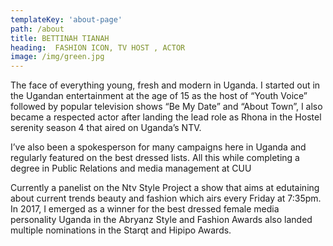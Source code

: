 ```yaml
---
templateKey: 'about-page'
path: /about
title: BETTINAH TIANAH
heading:  FASHION ICON, TV HOST , ACTOR
image: /img/green.jpg
---
```

The face of everything young, fresh and modern in Uganda. I started out in the Ugandan entertainment at the age of 15 as the host of “Youth Voice” followed by popular television shows “Be My Date” and “About Town”, I also became a respected actor after landing the lead role as Rhona in the Hostel serenity season 4 that aired on  Uganda’s NTV.

I’ve also been a spokesperson for many campaigns here in Uganda and regularly featured on the best dressed lists. All this while completing a degree in Public Relations and media management at CUU

Currently a panelist on the Ntv Style Project a show that aims at edutaining about current trends beauty and fashion which airs every Friday at 7:35pm. In 2017, I emerged as a winner for the best dressed female media personality Uganda in the Abryanz Style and Fashion Awards also landed multiple nominations in the Starqt  and  Hipipo Awards.
